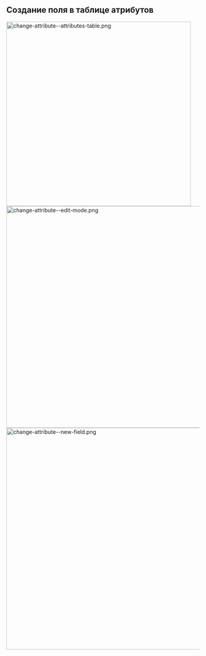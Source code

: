 ## Создание поля в таблице атрибутов

<img title="" src="file:///D:/htdocs/ihnm/NRE/other/change-attribute--attributes-table.png" alt="change-attribute--attributes-table.png" data-align="center" width="481">

<img title="" src="file:///D:/htdocs/ihnm/NRE/other/change-attribute--edit-mode.png" alt="change-attribute--edit-mode.png" data-align="center" width="578">

<img title="" src="file:///D:/htdocs/ihnm/NRE/other/change-attribute--new-field.png" alt="change-attribute--new-field.png" data-align="center" width="578">
